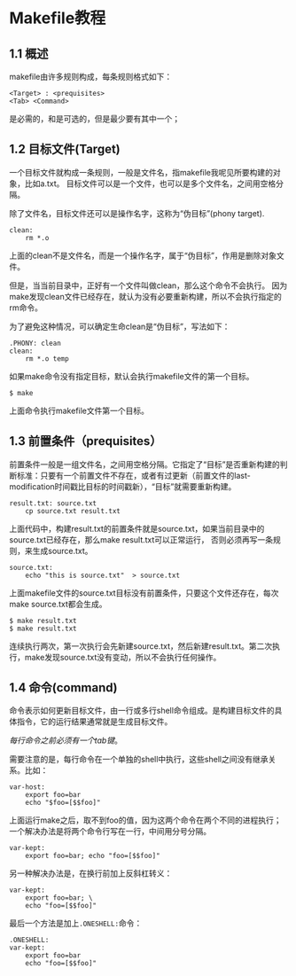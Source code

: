 Makefile教程
============================

1.1 概述
----
makefile由许多规则构成，每条规则格式如下：
    
```
<Target> : <prequisites>
<Tab> <Command>
```
<Target>是必需的，<prequisites>和<Command>是可选的，但是最少要有其中一个；

1.2 目标文件(Target)
----
一个目标文件就构成一条规则，一般是文件名，指makefile我呢见所要构建的对象，比如a.txt。
目标文件可以是一个文件，也可以是多个文件名，之间用空格分隔。

除了文件名，目标文件还可以是操作名字，这称为“伪目标”(phony target).
```
clean:
	rm *.o
```
上面的clean不是文件名，而是一个操作名字，属于“伪目标”，作用是删除对象文件。

但是，当当前目录中，正好有一个文件叫做clean，那么这个命令不会执行。
因为make发现clean文件已经存在，就认为没有必要重新构建，所以不会执行指定的rm命令。

为了避免这种情况，可以确定生命clean是“伪目标”，写法如下：
```
.PHONY: clean
clean:
	rm *.o temp
```

如果make命令没有指定目标，默认会执行makefile文件的第一个目标。
```shell
$ make
```
上面命令执行makefile文件第一个目标。

1.3 前置条件（prequisites）
----
前置条件一般是一组文件名，之间用空格分隔。它指定了“目标”是否重新构建的判断标准：只要有一个前置文件不存在，或者有过更新（前置文件的last-modification时间戳比目标的时间戳新），“目标”就需要重新构建。
```
result.txt: source.txt
	cp source.txt result.txt
```
上面代码中，构建result.txt的前置条件就是source.txt，如果当前目录中的source.txt已经存在，那么make result.txt可以正常运行，
否则必须再写一条规则，来生成source.txt。
```
source.txt:
	echo "this is source.txt"  > source.txt
```
上面makefile文件的source.txt目标没有前置条件，只要这个文件还存在，每次make source.txt都会生成。
```
$ make result.txt
$ make result.txt
```
连续执行两次，第一次执行会先新建source.txt，然后新建result.txt。第二次执行，make发现source.txt没有变动，所以不会执行任何操作。

1.4 命令(command)
----
命令表示如何更新目标文件，由一行或多行shell命令组成。是构建目标文件的具体指令，它的运行结果通常就是生成目标文件。

<em>每行命令之前必须有一个tab键</em>。

需要注意的是，每行命令在一个单独的shell中执行，这些shell之间没有继承关系。比如：
```
var-host:
	export foo=bar
	echo "$foo=[$$foo]"
```
上面运行make之后，取不到foo的值，因为这两个命令在两个不同的进程执行；一个解决办法是将两个命令行写在一行，中间用分号分隔。
```
var-kept:
	export foo=bar; echo "foo=[$$foo]"
```
另一种解决办法是，在换行前加上反斜杠转义：
```
var-kept:
	export foo=bar; \
	echo "foo=[$$foo]"
```
最后一个方法是加上`.ONESHELL:`命令：
```
.ONESHELL:
var-kept:
	export foo=bar
	echo "foo=[$$foo]"
```






